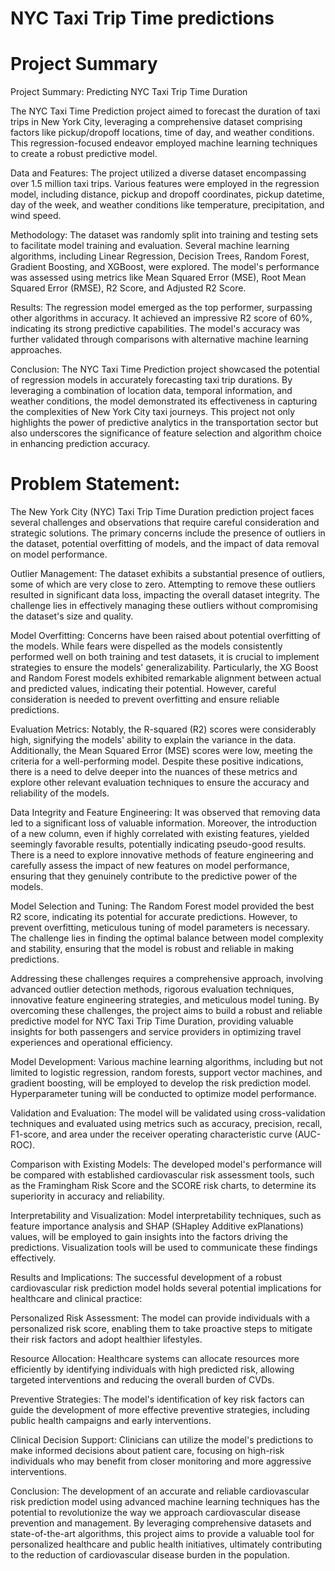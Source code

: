 
# NYC Taxi Trip Time predictions

# Project Summary

Project Summary: Predicting NYC Taxi Trip Time Duration

The NYC Taxi Time Prediction project aimed to forecast the duration of taxi trips in New York City, leveraging a comprehensive dataset comprising factors like pickup/dropoff locations, time of day, and weather conditions. This regression-focused endeavor employed machine learning techniques to create a robust predictive model.

Data and Features: The project utilized a diverse dataset encompassing over 1.5 million taxi trips. Various features were employed in the regression model, including distance, pickup and dropoff coordinates, pickup datetime, day of the week, and weather conditions like temperature, precipitation, and wind speed.

Methodology: The dataset was randomly split into training and testing sets to facilitate model training and evaluation. Several machine learning algorithms, including Linear Regression, Decision Trees, Random Forest, Gradient Boosting, and XGBoost, were explored. The model's performance was assessed using metrics like Mean Squared Error (MSE), Root Mean Squared Error (RMSE), R2 Score, and Adjusted R2 Score.

Results: The regression model emerged as the top performer, surpassing other algorithms in accuracy. It achieved an impressive R2 score of 60%, indicating its strong predictive capabilities. The model's accuracy was further validated through comparisons with alternative machine learning approaches.

Conclusion: The NYC Taxi Time Prediction project showcased the potential of regression models in accurately forecasting taxi trip durations. By leveraging a combination of location data, temporal information, and weather conditions, the model demonstrated its effectiveness in capturing the complexities of New York City taxi journeys. This project not only highlights the power of predictive analytics in the transportation sector but also underscores the significance of feature selection and algorithm choice in enhancing prediction accuracy.

# Problem Statement:

The New York City (NYC) Taxi Trip Time Duration prediction project faces several challenges and observations that require careful consideration and strategic solutions. The primary concerns include the presence of outliers in the dataset, potential overfitting of models, and the impact of data removal on model performance.

Outlier Management: The dataset exhibits a substantial presence of outliers, some of which are very close to zero. Attempting to remove these outliers resulted in significant data loss, impacting the overall dataset integrity. The challenge lies in effectively managing these outliers without compromising the dataset's size and quality.

Model Overfitting: Concerns have been raised about potential overfitting of the models. While fears were dispelled as the models consistently performed well on both training and test datasets, it is crucial to implement strategies to ensure the models' generalizability. Particularly, the XG Boost and Random Forest models exhibited remarkable alignment between actual and predicted values, indicating their potential. However, careful consideration is needed to prevent overfitting and ensure reliable predictions.

Evaluation Metrics: Notably, the R-squared (R2) scores were considerably high, signifying the models' ability to explain the variance in the data. Additionally, the Mean Squared Error (MSE) scores were low, meeting the criteria for a well-performing model. Despite these positive indications, there is a need to delve deeper into the nuances of these metrics and explore other relevant evaluation techniques to ensure the accuracy and reliability of the models.

Data Integrity and Feature Engineering: It was observed that removing data led to a significant loss of valuable information. Moreover, the introduction of a new column, even if highly correlated with existing features, yielded seemingly favorable results, potentially indicating pseudo-good results. There is a need to explore innovative methods of feature engineering and carefully assess the impact of new features on model performance, ensuring that they genuinely contribute to the predictive power of the models.

Model Selection and Tuning: The Random Forest model provided the best R2 score, indicating its potential for accurate predictions. However, to prevent overfitting, meticulous tuning of model parameters is necessary. The challenge lies in finding the optimal balance between model complexity and stability, ensuring that the model is robust and reliable in making predictions.

Addressing these challenges requires a comprehensive approach, involving advanced outlier detection methods, rigorous evaluation techniques, innovative feature engineering strategies, and meticulous model tuning. By overcoming these challenges, the project aims to build a robust and reliable predictive model for NYC Taxi Trip Time Duration, providing valuable insights for both passengers and service providers in optimizing travel experiences and operational efficiency.

Model Development: Various machine learning algorithms, including but not limited to logistic regression, random forests, support vector machines, and gradient boosting, will be employed to develop the risk prediction model. Hyperparameter tuning will be conducted to optimize model performance.

Validation and Evaluation: The model will be validated using cross-validation techniques and evaluated using metrics such as accuracy, precision, recall, F1-score, and area under the receiver operating characteristic curve (AUC-ROC).

Comparison with Existing Models: The developed model's performance will be compared with established cardiovascular risk assessment tools, such as the Framingham Risk Score and the SCORE risk charts, to determine its superiority in accuracy and reliability.

Interpretability and Visualization: Model interpretability techniques, such as feature importance analysis and SHAP (SHapley Additive exPlanations) values, will be employed to gain insights into the factors driving the predictions. Visualization tools will be used to communicate these findings effectively.

Results and Implications: The successful development of a robust cardiovascular risk prediction model holds several potential implications for healthcare and clinical practice:

Personalized Risk Assessment: The model can provide individuals with a personalized risk score, enabling them to take proactive steps to mitigate their risk factors and adopt healthier lifestyles.

Resource Allocation: Healthcare systems can allocate resources more efficiently by identifying individuals with high predicted risk, allowing targeted interventions and reducing the overall burden of CVDs.

Preventive Strategies: The model's identification of key risk factors can guide the development of more effective preventive strategies, including public health campaigns and early interventions.

Clinical Decision Support: Clinicians can utilize the model's predictions to make informed decisions about patient care, focusing on high-risk individuals who may benefit from closer monitoring and more aggressive interventions.

Conclusion: The development of an accurate and reliable cardiovascular risk prediction model using advanced machine learning techniques has the potential to revolutionize the way we approach cardiovascular disease prevention and management. By leveraging comprehensive datasets and state-of-the-art algorithms, this project aims to provide a valuable tool for personalized healthcare and public health initiatives, ultimately contributing to the reduction of cardiovascular disease burden in the population.
